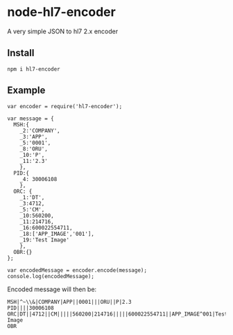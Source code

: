 node-hl7-encoder
================

A very simple JSON to hl7 2.x encoder

## Install

    npm i hl7-encoder

## Example

    var encoder = require('hl7-encoder');

    var message = {
      MSH:{
        _2:'COMPANY',
        _3:'APP',
        _5:'0001',
        _8:'ORU',
        _10:'P',
        _11:'2.3'
        },
      PID:{
        _4: 30006108
        },
      ORC: {
        _1:'DT',
        _3:4712,
        _5:'CM',
        _10:560200,
        _11:214716,
        _16:600022554711,
        _18:['APP_IMAGE','001'],
        _19:'Test Image'
        },
      OBR:{}
    };

    var encodedMessage = encoder.encode(message);
    console.log(encodedMessage);

  Encoded message will then be:

    MSH|^~\\&|COMPANY|APP||0001|||ORU||P|2.3
    PID||||30006108
    ORC|DT||4712||CM|||||560200|214716|||||600022554711||APP_IMAGE^001|Test Image
    OBR



